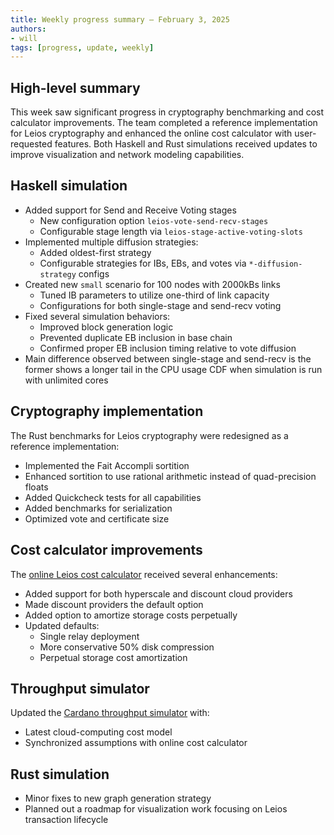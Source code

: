 ```yaml
---
title: Weekly progress summary – February 3, 2025
authors:
- will
tags: [progress, update, weekly]
---
```


## High-level summary

This week saw significant progress in cryptography benchmarking and cost
calculator improvements. The team completed a reference implementation for Leios
cryptography and enhanced the online cost calculator with user-requested
features. Both Haskell and Rust simulations received updates to improve
visualization and network modeling capabilities.

## Haskell simulation

- Added support for Send and Receive Voting stages
  - New configuration option `leios-vote-send-recv-stages`
  - Configurable stage length via `leios-stage-active-voting-slots`
- Implemented multiple diffusion strategies:
  - Added oldest-first strategy
  - Configurable strategies for IBs, EBs, and votes via `*-diffusion-strategy`
    configs
- Created new `small` scenario for 100 nodes with 2000kBs links
  - Tuned IB parameters to utilize one-third of link capacity
  - Configurations for both single-stage and send-recv voting
- Fixed several simulation behaviors:
  - Improved block generation logic
  - Prevented duplicate EB inclusion in base chain
  - Confirmed proper EB inclusion timing relative to vote diffusion
- Main difference observed between single-stage and send-recv is the former
  shows a longer tail in the CPU usage CDF when simulation is run with unlimited
  cores

## Cryptography implementation

The Rust benchmarks for Leios cryptography were redesigned as a reference
implementation:

- Implemented the Fait Accompli sortition
- Enhanced sortition to use rational arithmetic instead of quad-precision floats
- Added Quickcheck tests for all capabilities
- Added benchmarks for serialization
- Optimized vote and certificate size

## Cost calculator improvements

The
[online Leios cost calculator](https://leios.cardano-scaling.org/cost-estimator/)
received several enhancements:

- Added support for both hyperscale and discount cloud providers
- Made discount providers the default option
- Added option to amortize storage costs perpetually
- Updated defaults:
  - Single relay deployment
  - More conservative 50% disk compression
  - Perpetual storage cost amortization

## Throughput simulator

Updated the
[Cardano throughput simulator](https://www.insightmaker.com/insight/4DU4kmFVCFDaq30ux29PCe/Cardano-Throughput-v0-3)
with:

- Latest cloud-computing cost model
- Synchronized assumptions with online cost calculator

## Rust simulation

- Minor fixes to new graph generation strategy
- Planned out a roadmap for visualization work focusing on Leios transaction
  lifecycle
